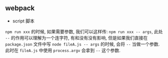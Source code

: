 ## webpack
- script 脚本

`npm run xxx` 的时候, 如果需要参数, 我们可以这样传: `npm run xxx -- args`, 此处 `--` 的作用可以理解为一个连字符, 有和没有没有影响, 但是如果我们直接在 `package.json` 文件中写 `node fileA.js -- args` 的时候, 会将 `--` 当做一个参数. 此时在 `fileA.js` 中使用 `process.argv` 会拿到 `--` 这个参数.